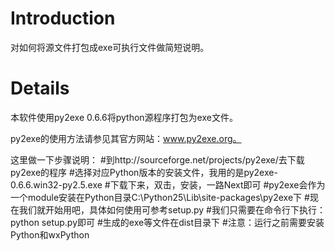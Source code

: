 # Introduction #

对如何将源文件打包成exe可执行文件做简短说明。


# Details #

本软件使用py2exe 0.6.6将python源程序打包为exe文件。

py2exe的使用方法请参见其官方网站：www.py2exe.org。

这里做一下步骤说明：
#到http://sourceforge.net/projects/py2exe/去下载py2exe的程序
#选择对应Python版本的安装文件，我用的是py2exe-0.6.6.win32-py2.5.exe
#下载下来，双击，安装，一路Next即可
#py2exe会作为一个module安装在Python目录C:\Python25\Lib\site-packages\py2exe下
#现在我们就开始用吧，具体如何使用可参考setup.py
#我们只需要在命令行下执行：python setup.py即可
#生成的exe等文件在dist目录下
#注意：运行之前需要安装Python和wxPython